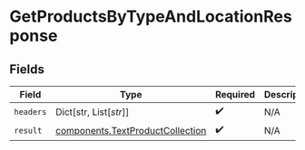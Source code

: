 # GetProductsByTypeAndLocationResponse


## Fields

| Field                                                                                | Type                                                                                 | Required                                                                             | Description                                                                          |
| ------------------------------------------------------------------------------------ | ------------------------------------------------------------------------------------ | ------------------------------------------------------------------------------------ | ------------------------------------------------------------------------------------ |
| `headers`                                                                            | Dict[str, List[*str*]]                                                               | :heavy_check_mark:                                                                   | N/A                                                                                  |
| `result`                                                                             | [components.TextProductCollection](../../models/components/textproductcollection.md) | :heavy_check_mark:                                                                   | N/A                                                                                  |